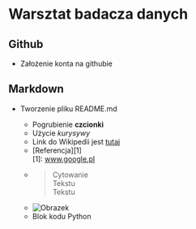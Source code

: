 # Warsztat badacza danych
## Github
* Założenie konta na githubie
## Markdown
* Tworzenie pliku README.md

  * Pogrubienie **czcionki**
  * Użycie _kurysywy_
  * Link do Wikipedii jest [tutaj](www.wikipedia.org)
  * [Referencja][1]  
  [1]: www.google.pl
  * >Cytowanie  
    Tekstu  
    Tekstu  
  * ![Obrazek](https://images.pexels.com/photos/417074/pexels-photo-417074.jpeg?fit=crop&h=1000&mark=https%3A%2F%2Fassets.imgix.net%2F~text%3Fbg%3D80000000%26txt%3DFree%2BStock%2BPhotos%26txtalign%3Dcenter%26txtclr%3Dfff%26txtfont%3DAvenir-Heavy%26txtpad%3D20%26txtsize%3D120%26w%3D1300&markalign=center%2Cmiddle&txt=pexels.com&txtalign=center&txtclr=eeffffff&txtfont=Avenir-Heavy&txtshad=10&txtsize=60&w=1500)
  * Blok kodu Python
